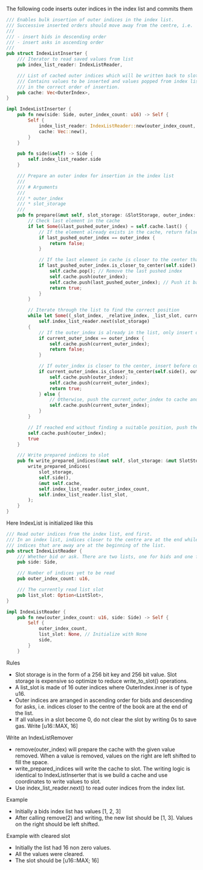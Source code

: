 The following code inserts outer indices in the index list and commits them

```rs
/// Enables bulk insertion of outer indices in the index list.
/// Successive inserted orders should move away from the centre, i.e.
///
/// - insert bids in descending order
/// - insert asks in ascending order
///
pub struct IndexListInserter {
    /// Iterator to read saved values from list
    pub index_list_reader: IndexListReader,

    /// List of cached outer indices which will be written back to slots.
    /// Contains values to be inserted and values popped from index list reader
    /// in the correct order of insertion.
    pub cache: Vec<OuterIndex>,
}

impl IndexListInserter {
    pub fn new(side: Side, outer_index_count: u16) -> Self {
        Self {
            index_list_reader: IndexListReader::new(outer_index_count, side),
            cache: Vec::new(),
        }
    }

    pub fn side(&self) -> Side {
        self.index_list_reader.side
    }

    /// Prepare an outer index for insertion in the index list
    ///
    /// # Arguments
    ///
    /// * outer_index
    /// * slot_storage
    ///
    pub fn prepare(&mut self, slot_storage: &SlotStorage, outer_index: OuterIndex) -> bool {
        // Check last element in the cache
        if let Some(&last_pushed_outer_index) = self.cache.last() {
            // If the element already exists in the cache, return false
            if last_pushed_outer_index == outer_index {
                return false;
            }

            // If the last element in cache is closer to the center than outer_index, insert before it
            if last_pushed_outer_index.is_closer_to_center(self.side(), outer_index) {
                self.cache.pop(); // Remove the last pushed index
                self.cache.push(outer_index);
                self.cache.push(last_pushed_outer_index); // Push it back after the new index
                return true;
            }
        }

        // Iterate through the list to find the correct position
        while let Some((_slot_index, _relative_index, _list_slot, current_outer_index)) =
            self.index_list_reader.next(slot_storage)
        {
            // If the outer_index is already in the list, only insert once
            if current_outer_index == outer_index {
                self.cache.push(current_outer_index);
                return false;
            }

            // If outer_index is closer to the center, insert before current_outer_index
            if current_outer_index.is_closer_to_center(self.side(), outer_index) {
                self.cache.push(outer_index);
                self.cache.push(current_outer_index);
                return true;
            } else {
                // Otherwise, push the current_outer_index to cache and continue
                self.cache.push(current_outer_index);
            }
        }

        // If reached end without finding a suitable position, push the outer_index to cache
        self.cache.push(outer_index);
        true
    }

    /// Write prepared indices to slot
    pub fn write_prepared_indices(&mut self, slot_storage: &mut SlotStorage) {
        write_prepared_indices(
            slot_storage,
            self.side(),
            &mut self.cache,
            self.index_list_reader.outer_index_count,
            self.index_list_reader.list_slot,
        );
    }
}
```

Here IndexList is initialized like this

```rs
/// Read outer indices from the index list, end first.
/// In an index list, indices closer to the centre are at the end while
/// indices that are away are at the beginning of the list.
pub struct IndexListReader {
    /// Whether bid or ask. There are two lists, one for bids and one for asks.
    pub side: Side,

    /// Number of indices yet to be read
    pub outer_index_count: u16,

    /// The currently read list slot
    pub list_slot: Option<ListSlot>,
}

impl IndexListReader {
    pub fn new(outer_index_count: u16, side: Side) -> Self {
        Self {
            outer_index_count,
            list_slot: None, // Initialize with None
            side,
        }
    }
```

Rules
- Slot storage is in the form of a 256 bit key and 256 bit value. Slot storage is expensive so optimize to reduce write_to_slot() operations.
- A list_slot is made of 16 outer indices where OuterIndex.inner is of type u16.
- Outer indices are arranged in ascending order for bids and descending for asks, i.e. indices closer to the centre of the book are at the end of the list.
- If all values in a slot become 0, do not clear the slot by writing 0s to save gas. Write [u16::MAX, 16]

Write an IndexListRemover
- remove(outer_index) will prepare the cache with the given value removed. When a value is removed, values on the right are left shifted to fill the space.
- write_prepared_indices will write the cache to slot. The writing logic is identical to IndexListInserter that is we build a cache and use coordinates to write values to slot.
- Use index_list_reader.next() to read outer indices from the index list.

Example
- Initially a bids index list has values [1, 2, 3]
- After calling remove(2) and writing, the new list should be [1, 3]. Values on the right should be left shifted.

Example with cleared slot
- Initially the list had 16 non zero values.
- All the values were cleared.
- The slot should be [u16::MAX; 16]
